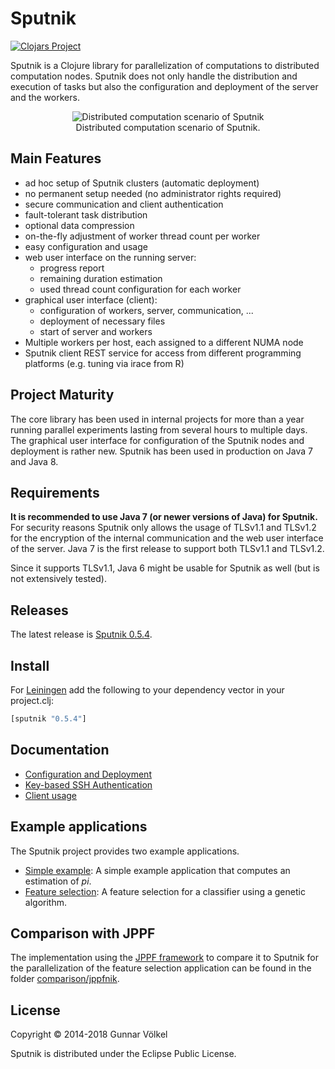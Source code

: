 # Sputnik

[![Clojars Project](https://img.shields.io/clojars/v/sputnik.svg)](https://clojars.org/sputnik)

Sputnik is a Clojure library for parallelization of computations to distributed computation nodes.
Sputnik does not only handle the distribution and execution of tasks but also the configuration and deployment of the server and the workers.

<p align="center">
<img src="doc/images/scenario.png" alt="Distributed computation scenario of Sputnik" title="Distributed computation scenario of Sputnik" align="center" />
<br>
Distributed computation scenario of Sputnik.
</p>



## Main Features

* ad hoc setup of Sputnik clusters (automatic deployment)
* no permanent setup needed (no administrator rights required)
* secure communication and client authentication
* fault-tolerant task distribution
* optional data compression
* on-the-fly adjustment of worker thread count per worker
* easy configuration and usage
* web user interface on the running server:
  * progress report
  * remaining duration estimation
  * used thread count configuration for each worker
* graphical user interface (client):
  * configuration of workers, server, communication, ... 
  * deployment of necessary files
  * start of server and workers
* Multiple workers per host, each assigned to a different NUMA node
* Sputnik client REST service for access from different programming platforms (e.g. tuning via irace from R)

## Project Maturity

The core library has been used in internal projects for more than a year running parallel experiments lasting from several hours to multiple days.
The graphical user interface for configuration of the Sputnik nodes and deployment is rather new.
Sputnik has been used in production on Java 7 and Java 8.

## Requirements

**It is recommended to use Java 7 (or newer versions of Java) for Sputnik.**
For security reasons Sputnik only allows the usage of TLSv1.1 and TLSv1.2 for
the encryption of the internal communication and the web user interface of the server.
Java 7 is the first release to support both TLSv1.1 and TLSv1.2.

Since it supports TLSv1.1, Java 6 might be usable for Sputnik as well (but is not extensively tested). 


## Releases

The latest release is [Sputnik 0.5.4](../../releases/tag/v0.5.4).

## Install

For [Leiningen](http://leiningen.org) add the following to your dependency vector in your project.clj:

```clojure
[sputnik "0.5.4"]
```

## Documentation

* [Configuration and Deployment](doc/ConfigurationDeployment.md)
* [Key-based SSH Authentication](doc/SSH.md)
* [Client usage](doc/ClientUsage.md)


## Example applications

The Sputnik project provides two example applications.

* [Simple example](example-applications/simple-example): A simple example application that computes an estimation of *pi*.
* [Feature selection](example-applications/feature-selection): A feature selection for a classifier using a genetic algorithm.

## Comparison with JPPF

The implementation using the [JPPF framework](http://www.jppf.org) to compare it to Sputnik for the parallelization of the feature selection application can be found in the folder [comparison/jppfnik](comparison/jppfnik).

## License

Copyright © 2014-2018 Gunnar Völkel

Sputnik is distributed under the Eclipse Public License.
